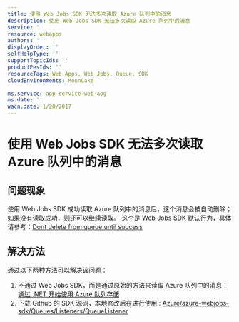 ```yaml
---
title: 使用 Web Jobs SDK 无法多次读取 Azure 队列中的消息
description: 使用 Web Jobs SDK 无法多次读取 Azure 队列中的消息
service: ''
resource: webapps
authors: ''
displayOrder: ''
selfHelpType: ''
supportTopicIds: ''
productPesIds: ''
resourceTags: Web Apps, Web Jobs, Queue, SDK
cloudEnvironments: MoonCake

ms.service: app-service-web-aog
ms.date: ''
wacn.date: 1/20/2017
---
```


# 使用 Web Jobs SDK 无法多次读取 Azure 队列中的消息

## **问题现象**

使用 Web Jobs SDK 成功读取 Azure 队列中的消息后，这个消息会被自动删除；如果没有读取成功，则还可以继续读取。
这个是 Web Jobs SDK 默认行为，具体请参考：[Dont delete from queue until success](https://github.com/Azure/azure-webjobs-sdk/issues/519) 

## **解决方法**

通过以下两种方法可以解决该问题：

1. 不通过 Web Jobs SDK，而是通过原始的方法来读取 Azure 队列中的消息：[通过 .NET 开始使用 Azure 队列存储](./storage/storage-dotnet-how-to-use-queues.md) 
2. 下载 Github 的 SDK 源码，本地修改后在进行使用 : [Azure/azure-webjobs-sdk/Queues/Listeners/QueueListener ](https://github.com/Azure/azure-webjobs-sdk/blob/master/src/Microsoft.Azure.WebJobs.Host/Queues/Listeners/QueueListener.cs#L247)